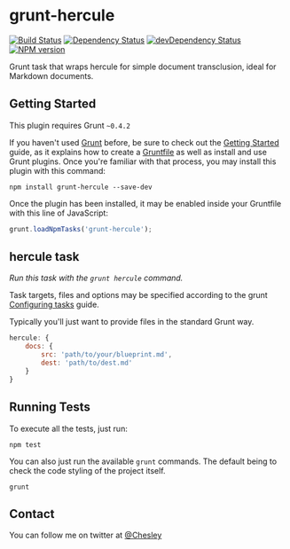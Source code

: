 grunt-hercule
=========================
[![Build Status](https://travis-ci.org/chesleybrown/grunt-hercule.svg?branch=master)](https://travis-ci.org/chesleybrown/grunt-hercule)
[![Dependency Status](https://david-dm.org/chesleybrown/grunt-hercule.svg)](https://david-dm.org/chesleybrown/grunt-hercule)
[![devDependency Status](https://david-dm.org/chesleybrown/grunt-hercule/dev-status.svg)](https://david-dm.org/chesleybrown/grunt-hercule#info=devDependencies)
[![NPM version](https://badge.fury.io/js/grunt-hercule.svg)](http://badge.fury.io/js/grunt-hercule)

Grunt task that wraps hercule for simple document transclusion, ideal for Markdown documents.

## Getting Started
This plugin requires Grunt `~0.4.2`

If you haven't used [Grunt](http://gruntjs.com/) before, be sure to check out the [Getting Started](http://gruntjs.com/getting-started) guide, as it explains how to create a [Gruntfile](http://gruntjs.com/sample-gruntfile) as well as install and use Grunt plugins. Once you're familiar with that process, you may install this plugin with this command:

```shell
npm install grunt-hercule --save-dev
```

Once the plugin has been installed, it may be enabled inside your Gruntfile with this line of JavaScript:

```js
grunt.loadNpmTasks('grunt-hercule');
```

## hercule task
_Run this task with the `grunt hercule` command._

Task targets, files and options may be specified according to the grunt [Configuring tasks](http://gruntjs.com/configuring-tasks) guide.

Typically you'll just want to provide files in the standard Grunt way.

```js
hercule: {
	docs: {
		src: 'path/to/your/blueprint.md',
		dest: 'path/to/dest.md'
	}
}
```

## Running Tests
To execute all the tests, just run:

```
npm test
```

You can also just run the available `grunt` commands. The default
being to check the code styling of the project itself.

```
grunt
```

## Contact
You can follow me on twitter at [@Chesley](https://twitter.com/Chesley)
